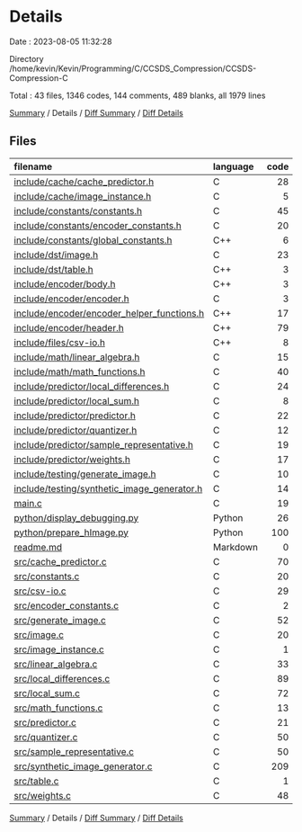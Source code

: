 # Details

Date : 2023-08-05 11:32:28

Directory /home/kevin/Kevin/Programming/C/CCSDS_Compression/CCSDS-Compression-C

Total : 43 files,  1346 codes, 144 comments, 489 blanks, all 1979 lines

[Summary](results.md) / Details / [Diff Summary](diff.md) / [Diff Details](diff-details.md)

## Files
| filename | language | code | comment | blank | total |
| :--- | :--- | ---: | ---: | ---: | ---: |
| [include/cache/cache_predictor.h](/include/cache/cache_predictor.h) | C | 28 | 0 | 14 | 42 |
| [include/cache/image_instance.h](/include/cache/image_instance.h) | C | 5 | 0 | 4 | 9 |
| [include/constants/constants.h](/include/constants/constants.h) | C | 45 | 22 | 29 | 96 |
| [include/constants/encoder_constants.h](/include/constants/encoder_constants.h) | C | 20 | 16 | 20 | 56 |
| [include/constants/global_constants.h](/include/constants/global_constants.h) | C++ | 6 | 0 | 3 | 9 |
| [include/dst/image.h](/include/dst/image.h) | C | 23 | 0 | 12 | 35 |
| [include/dst/table.h](/include/dst/table.h) | C++ | 3 | 0 | 4 | 7 |
| [include/encoder/body.h](/include/encoder/body.h) | C++ | 3 | 0 | 3 | 6 |
| [include/encoder/encoder.h](/include/encoder/encoder.h) | C | 3 | 0 | 3 | 6 |
| [include/encoder/encoder_helper_functions.h](/include/encoder/encoder_helper_functions.h) | C++ | 17 | 0 | 6 | 23 |
| [include/encoder/header.h](/include/encoder/header.h) | C++ | 79 | 3 | 28 | 110 |
| [include/files/csv-io.h](/include/files/csv-io.h) | C++ | 8 | 0 | 6 | 14 |
| [include/math/linear_algebra.h](/include/math/linear_algebra.h) | C | 15 | 0 | 12 | 27 |
| [include/math/math_functions.h](/include/math/math_functions.h) | C | 40 | 5 | 20 | 65 |
| [include/predictor/local_differences.h](/include/predictor/local_differences.h) | C | 24 | 0 | 11 | 35 |
| [include/predictor/local_sum.h](/include/predictor/local_sum.h) | C | 8 | 0 | 4 | 12 |
| [include/predictor/predictor.h](/include/predictor/predictor.h) | C | 22 | 51 | 16 | 89 |
| [include/predictor/quantizer.h](/include/predictor/quantizer.h) | C | 12 | 2 | 8 | 22 |
| [include/predictor/sample_representative.h](/include/predictor/sample_representative.h) | C | 19 | 0 | 12 | 31 |
| [include/predictor/weights.h](/include/predictor/weights.h) | C | 17 | 0 | 10 | 27 |
| [include/testing/generate_image.h](/include/testing/generate_image.h) | C | 10 | 0 | 6 | 16 |
| [include/testing/synthetic_image_generator.h](/include/testing/synthetic_image_generator.h) | C | 14 | 0 | 11 | 25 |
| [main.c](/main.c) | C | 19 | 0 | 6 | 25 |
| [python/display_debugging.py](/python/display_debugging.py) | Python | 26 | 0 | 16 | 42 |
| [python/prepare_hImage.py](/python/prepare_hImage.py) | Python | 100 | 10 | 30 | 140 |
| [readme.md](/readme.md) | Markdown | 0 | 0 | 1 | 1 |
| [src/cache_predictor.c](/src/cache_predictor.c) | C | 70 | 3 | 14 | 87 |
| [src/constants.c](/src/constants.c) | C | 20 | 0 | 8 | 28 |
| [src/csv-io.c](/src/csv-io.c) | C | 29 | 0 | 11 | 40 |
| [src/encoder_constants.c](/src/encoder_constants.c) | C | 2 | 0 | 1 | 3 |
| [src/generate_image.c](/src/generate_image.c) | C | 52 | 18 | 26 | 96 |
| [src/image.c](/src/image.c) | C | 20 | 0 | 4 | 24 |
| [src/image_instance.c](/src/image_instance.c) | C | 1 | 0 | 2 | 3 |
| [src/linear_algebra.c](/src/linear_algebra.c) | C | 33 | 0 | 9 | 42 |
| [src/local_differences.c](/src/local_differences.c) | C | 89 | 0 | 16 | 105 |
| [src/local_sum.c](/src/local_sum.c) | C | 72 | 2 | 8 | 82 |
| [src/math_functions.c](/src/math_functions.c) | C | 13 | 0 | 4 | 17 |
| [src/predictor.c](/src/predictor.c) | C | 21 | 0 | 6 | 27 |
| [src/quantizer.c](/src/quantizer.c) | C | 50 | 0 | 13 | 63 |
| [src/sample_representative.c](/src/sample_representative.c) | C | 50 | 11 | 18 | 79 |
| [src/synthetic_image_generator.c](/src/synthetic_image_generator.c) | C | 209 | 1 | 44 | 254 |
| [src/table.c](/src/table.c) | C | 1 | 0 | 0 | 1 |
| [src/weights.c](/src/weights.c) | C | 48 | 0 | 10 | 58 |

[Summary](results.md) / Details / [Diff Summary](diff.md) / [Diff Details](diff-details.md)